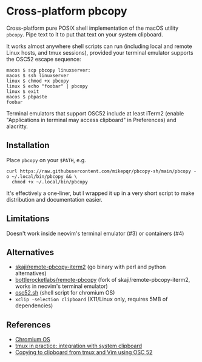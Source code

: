 # Cross-platform pbcopy

Cross-platform pure POSIX shell implementation of the macOS utility `pbcopy`.
Pipe text to it to put that text on your system clipboard.

It works almost anywhere shell scripts can run (including local and remote Linux
hosts, and tmux sessions), provided your terminal emulator supports
the OSC52 escape sequence:

    macos $ scp pbcopy linuxserver:
    macos $ ssh linuxserver
    linux $ chmod +x pbcopy
    linux $ echo "foobar" | pbcopy
    linux $ exit
    macos $ pbpaste
    foobar

Terminal emulators that support OSC52 include at least iTerm2 (enable
"Applications in terminal may access clipboard" in Preferences) and alacritty.

## Installation

Place `pbcopy` on your `$PATH`, e.g.

    curl https://raw.githubusercontent.com/mikepqr/pbcopy-sh/main/pbcopy -o ~/.local/bin/pbcopy && \
      chmod +x ~/.local/bin/pbcopy

It's effectively a one-liner, but I wrapped it up in a very short script to make
distribution and documentation easier.

## Limitations

Doesn't work inside neovim's terminal emulator (#3) or containers (#4)

## Alternatives

- [skaji/remote-pbcopy-iterm2](https://github.com/skaji/remote-pbcopy-iterm2)
  (go binary with perl and python alternatives)
- [bottlerocketlabs/remote-pbcopy](https://github.com/bottlerocketlabs/remote-pbcopy)
  (fork of skaji/remote-pbcopy-iterm2, works in neovim's terminal emulator)
- [osc52.sh](https://chromium.googlesource.com/apps/libapps/+/master/hterm/etc/osc52.sh)
  (shell script for chromium OS)
- `xclip -selection clipboard` (X11/Linux only, requires 5MB of dependencies)

## References

- [Chromium
  OS](https://chromium.googlesource.com/apps/libapps/+/master/nassh/doc/FAQ.md#Is-OSC-52-aka-clipboard-operations_supported)
- [tmux in practice: integration with system
  clipboard](https://www.freecodecamp.org/news/tmux-in-practice-integration-with-system-clipboard-bcd72c62ff7b/)
- [Copying to clipboard from tmux and Vim using OSC
  52](https://sunaku.github.io/tmux-yank-osc52.html)
